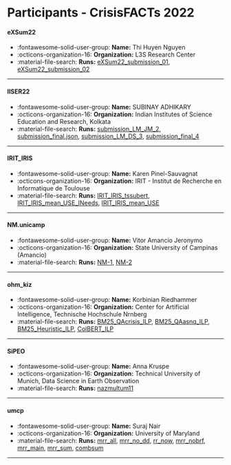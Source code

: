 # Participants - CrisisFACTs 2022 

#### eXSum22
 - :fontawesome-solid-user-group: **Name:** Thi Huyen Nguyen
 - :octicons-organization-16: **Organization:** L3S Research Center
 - :material-file-search: **Runs:** [eXSum22_submission_01](./runs.md#exsum22_submission_01), [eXSum22_submission_02](./runs.md#exsum22_submission_02) 

---
#### IISER22
 - :fontawesome-solid-user-group: **Name:** SUBINAY ADHIKARY
 - :octicons-organization-16: **Organization:** Indian Institutes of Science Education and Research, Kolkata
 - :material-file-search: **Runs:** [submission_LM_JM_2](./runs.md#submission_lm_jm_2), [submission_final.json](./runs.md#submission_final.json), [submission_LM_DS_3](./runs.md#submission_lm_ds_3), [submission_final_4](./runs.md#submission_final_4) 

---
#### IRIT_IRIS
 - :fontawesome-solid-user-group: **Name:** Karen Pinel-Sauvagnat
 - :octicons-organization-16: **Organization:** IRIT - Institut de Recherche en Informatique de Toulouse
 - :material-file-search: **Runs:** [IRIT_IRIS_tssubert](./runs.md#irit_iris_tssubert), [IRIT_IRIS_mean_USE_INeeds](./runs.md#irit_iris_mean_use_ineeds), [IRIT_IRIS_mean_USE](./runs.md#irit_iris_mean_use) 

---
#### NM.unicamp
 - :fontawesome-solid-user-group: **Name:** Vitor Amancio Jeronymo
 - :octicons-organization-16: **Organization:** State University of Campinas (Amancio)
 - :material-file-search: **Runs:** [NM-1](./runs.md#nm-1), [NM-2](./runs.md#nm-2) 

---
#### ohm_kiz
 - :fontawesome-solid-user-group: **Name:** Korbinian Riedhammer
 - :octicons-organization-16: **Organization:** Center for Artificial Intelligence, Technische Hochschule Nrnberg
 - :material-file-search: **Runs:** [BM25_QAcrisis_ILP](./runs.md#bm25_qacrisis_ilp), [BM25_QAasnq_ILP](./runs.md#bm25_qaasnq_ilp), [BM25_Heuristic_ILP](./runs.md#bm25_heuristic_ilp), [ColBERT_ILP](./runs.md#colbert_ilp) 

---
#### SiPEO
 - :fontawesome-solid-user-group: **Name:** Anna Kruspe
 - :octicons-organization-16: **Organization:** Technical University of Munich, Data Science in Earth Observation
 - :material-file-search: **Runs:** [nazmultum11](./runs.md#nazmultum11) 

---
#### umcp
 - :fontawesome-solid-user-group: **Name:** Suraj Nair
 - :octicons-organization-16: **Organization:** University of Maryland
 - :material-file-search: **Runs:** [mrr_all](./runs.md#mrr_all), [mrr_no_dd](./runs.md#mrr_no_dd), [rr_now](./runs.md#rr_now), [mrr_nobrf](./runs.md#mrr_nobrf), [mrr_main](./runs.md#mrr_main), [mrr_sum](./runs.md#mrr_sum), [combsum](./runs.md#combsum) 

---
